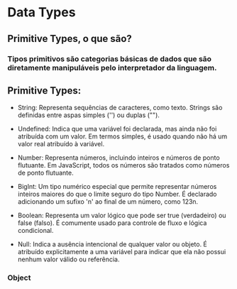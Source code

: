 # Data Types
## Primitive Types, o que são?

### Tipos primitivos são categorias básicas de dados que são diretamente manipuláveis pelo interpretador da linguagem.

## Primitive Types:

* String: Representa sequências de caracteres, como texto. Strings são definidas entre aspas simples ('') ou duplas ("").

* Undefined: Indica que uma variável foi declarada, mas ainda não foi atribuída com um valor. Em termos simples, é usado quando não há um valor real atribuído à variável.

* Number: Representa números, incluindo inteiros e números de ponto flutuante. Em JavaScript, todos os números são tratados como números de ponto flutuante.

* BigInt: Um tipo numérico especial que permite representar números inteiros maiores do que o limite seguro do tipo Number. É declarado adicionando um sufixo 'n' ao final de um número, como 123n.

* Boolean: Representa um valor lógico que pode ser true (verdadeiro) ou false (falso). É comumente usado para controle de fluxo e lógica condicional.

* Null: Indica a ausência intencional de qualquer valor ou objeto. É atribuído explicitamente a uma variável para indicar que ela não possui nenhum valor válido ou referência.

### Object